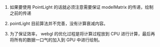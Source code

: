 1. 如果要使用 PointLight 的话就必须注意需要保证 modelMatrix 的传递，绘制之前的传递

2. pointLight 目前算法并不完善，没有计算衰减内容。

3. 为了保证效率， webgl 的优化过程是将计算过程放到 CPU 进行计算，最后再将所有的数据一口气的加入到 GPU 中进行绘制。